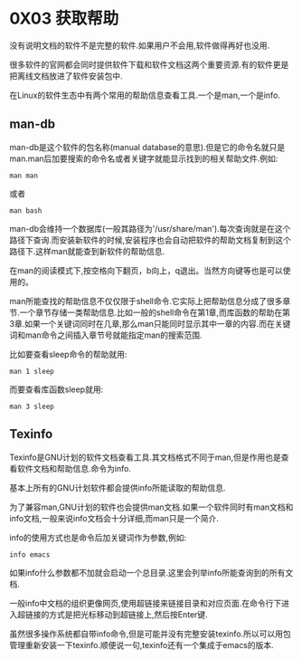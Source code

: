 # 0X03 获取帮助

没有说明文档的软件不是完整的软件.如果用户不会用,软件做得再好也没用.

很多软件的官网都会同时提供软件下载和软件文档这两个重要资源.有的软件更是把离线文档放进了软件安装包中.

在Linux的软件生态中有两个常用的帮助信息查看工具.一个是man,一个是info.

## man-db

man-db是这个软件的包名称(manual database的意思).但是它的命令名就只是man.man后加要搜索的命令名或者关键字就能显示找到的相关帮助文件.例如:

```shell
man man
```

或者

```shell
man bash
```

man-db会维持一个数据库(一般其路径为'/usr/share/man').每次查询就是在这个路径下查询.而安装新软件的时候,安装程序也会自动把软件的帮助文档复制到这个路径下.这样man就能查到新软件的帮助信息.

在man的阅读模式下,按空格向下翻页，b向上，q退出。当然方向键等也是可以使用的。

man所能查找的帮助信息不仅仅限于shell命令.它实际上把帮助信息分成了很多章节.一个章节存储一类帮助信息.比如一般的shell命令在第1章,而库函数的帮助在第3章.如果一个关键词同时在几章,那么man只能同时显示其中一章的内容.而在关键词和man命令之间插入章节号就能指定man的搜索范围.

比如要查看sleep命令的帮助就用:

```shell
man 1 sleep
```

而要查看库函数sleep就用:

```shell
man 3 sleep
```

## Texinfo

Texinfo是GNU计划的软件文档查看工具.其文档格式不同于man,但是作用也是查看软件文档和帮助信息.命令为info.

基本上所有的GNU计划软件都会提供info所能读取的帮助信息.

为了兼容man,GNU计划的软件也会提供man文档.如果一个软件同时有man文档和info文档,一般来说info文档会十分详细,而man只是一个简介.

info的使用方式也是命令后加关键词作为参数,例如:

```shell
info emacs
```

如果info什么参数都不加就会启动一个总目录.这里会列举info所能查询到的所有文档.

一般info中文档的组织更像网页,使用超链接来链接目录和对应页面.在命令行下进入超链接的方式是把光标移动到超链接上,然后按Enter键.

虽然很多操作系统都自带info命令,但是可能并没有完整安装texinfo.所以可以用包管理重新安装一下texinfo.顺便说一句,texinfo还有一个集成于emacs的版本.
